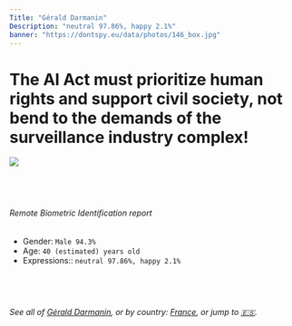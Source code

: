 ```yaml
---
Title: "Gérald Darmanin"
Description: "neutral 97.86%, happy 2.1%"
banner: "https://dontspy.eu/data/photos/146_box.jpg"
---
```


# The AI Act must prioritize human rights and support civil society, not bend to the demands of the surveillance industry complex!

<link rel="stylesheet" type="text/css" href="/css/blog.css" />

<div class="is-fake" hidden>

_This image is **clearly fake**_, yet we [continue to collect them because the AI Act negotiations](/blog/why-deepfake/) are heading in a direction that will only make people's lives more complicated. For a more in-depth explanation, read: [Double threat: why losing the battle against Face Biometrics would fuel the proliferation of deepfakes](/blog/the-dual-threat-how-losing-the-biometric-battle-fuels-deepfake-proliferation/).


</div>

<!-- <img src="https://dontspy.eu/data/photos/54_box.jpg" /> -->
<img src="https://dontspy.eu/data/photos/146_box.jpg" />

## <br>

###### Remote Biometric Identification report

* <span class="label">Gender:</span> `Male 94.3%`
* <span class="label">Age:</span> `40 (estimated) years old`
* <span class="label">Expressions::</span> `neutral 97.86%, happy 2.1%`

## <br>

###### See all of [Gérald Darmanin](/policymaker#G%C3%A9rald%20Darmanin), or by country: [France](/country#France), or jump to [🇪🇸](/x/115).

## <br>
